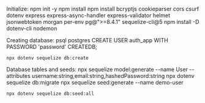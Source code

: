 Initialize:
    npm init -y
    npm install
    npm install bcryptjs cookieparser cors csurf dotenv express express-async-handler express-validator helmet jsonwebtoken morgan per-env pg@">=8.4.1" sequelize-cli@5
    npm install -D dotenv-cli nodemon

Creating database:
    psql postgres
    CREATE USER auth_app WITH PASSWORD 'password' CREATEDB;

    npx dotenv sequelize db:create

Database tables and seeds:
    npx sequelize model:generate --name User --attributes username:string,email:string,hashedPassword:string
    npx dotenv sequelize db:migrate
    npx sequelize seed:generate --name demo-user

    npx dotenv sequelize db:seed:all

